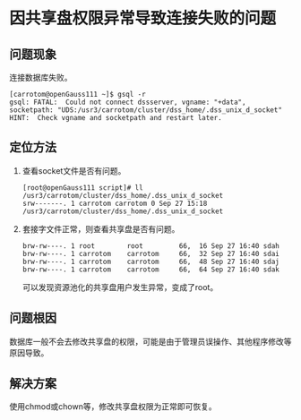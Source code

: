 # 因共享盘权限异常导致连接失败的问题

## 问题现象

连接数据库失败。

```shell
[carrotom@openGauss111 ~]$ gsql -r
gsql: FATAL:  Could not connect dssserver, vgname: "+data", socketpath: "UDS:/usr3/carrotom/cluster/dss_home/.dss_unix_d_socket"
HINT:  Check vgname and socketpath and restart later.
```

## 定位方法

1. 查看socket文件是否有问题。

    ```shell
    [root@openGauss111 script]# ll /usr3/carrotom/cluster/dss_home/.dss_unix_d_socket
    srw-------. 1 carrotom carrotom 0 Sep 27 15:18 /usr3/carrotom/cluster/dss_home/.dss_unix_d_socket
    ```


2. 套接字文件正常，则查看共享盘是否有问题。
    ```shell
    brw-rw----. 1 root        root         66,  16 Sep 27 16:40 sdah
    brw-rw----. 1 carrotom    carrotom     66,  32 Sep 27 16:40 sdai
    brw-rw----. 1 carrotom    carrotom     66,  48 Sep 27 16:40 sdaj
    brw-rw----. 1 carrotom    carrotom     66,  64 Sep 27 16:40 sdak
    ```
    
    可以发现资源池化的共享盘用户发生异常，变成了root。

## 问题根因

数据库一般不会去修改共享盘的权限，可能是由于管理员误操作、其他程序修改等原因导致。


## 解决方案

使用chmod或chown等，修改共享盘权限为正常即可恢复。

